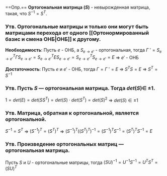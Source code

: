 ==Опр.== **Ортогональная матрица ($S$)** - невырожденная матрица, такая, что $S^{-1} = S^T$.

### Утв. Ортогональные матрицы и только они могут быть матрицами перехода от одного [[Ортонормированный базис и смена ОНБ|ОНБ]] к другому.

**Необходимость**: Пусть $e$ - ОНБ, а $S_{e \rightarrow e'}$ - ортогональная, тогда $Г\ ' = S_{e \rightarrow e'}^T Г S_{e \rightarrow e'} = S_{e \rightarrow e'}^T E S_{e \rightarrow e'} = S_{e \rightarrow e'}^T S_{e \rightarrow e'} = E$ $\Rightarrow$ $e'$ - ОНБ

**Достаточность**: Пусть $e$ и $e'$ - ОНБ, тогда $Г = Г\ ' = E$ $\Rightarrow$ $S^TS = E$ $\Rightarrow$ $S^T = S^{-1}$
### Утв. Пусть $S$ — ортогональная матрица. Тогда $det(S) \in$ ±1.

$1 = det(E) = det(SS^T) = det(S) \cdot det(S^T) = det(S)^2$ $\Rightarrow$ $det(S) \in \pm 1$

### Утв. Матрица, обратная к ортогональной, является ортогональной.

$S^{-1} = S^T$ $\Rightarrow$ $(S^{-1})^T = (S^T)^T$ $\Rightarrow$ $(S^{-1})^T ((S^T)^T)^{-1} = (S^{-1})^T S^{-1} = (S^T)^T S^{-1} = E$ 

### Утв. Произведение ортогональных матриц — ортогональная матрица.

Пусть  $S$ и $U$ - ортогональные матрицы, тогда $(SU)^{-1} = U^{-1}S^{-1} = U^TS^T = (SU)^T$
